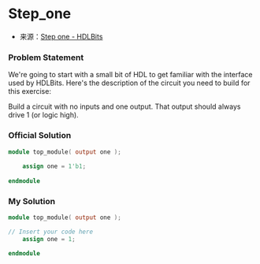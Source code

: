 # Step_one
- 来源：[Step one - HDLBits](https://hdlbits.01xz.net/wiki/Step_one)

### Problem Statement

We're going to start with a small bit of HDL to get familiar with the interface used by HDLBits. Here's the description of the circuit you need to build for this exercise:

Build a circuit with no inputs and one output. That output should always drive 1 (or logic high).

### Official Solution
```Verilog
module top_module( output one );
	
	assign one = 1'b1;
	
endmodule
```

### My Solution
```Verilog
module top_module( output one );

// Insert your code here
    assign one = 1;

endmodule

```